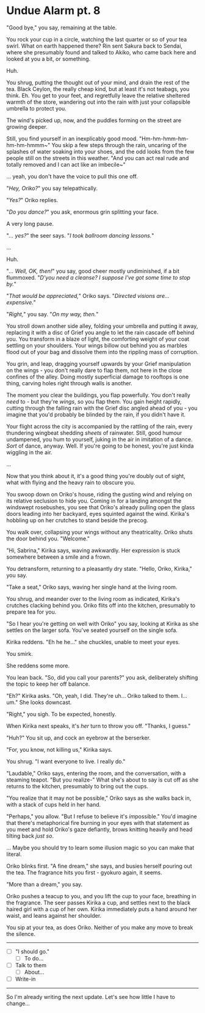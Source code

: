 # Undue Alarm pt. 8

"Good bye," you say, remaining at the table.

You rock your cup in a circle, watching the last quarter or so of your tea swirl. What on earth happened there? Rin sent Sakura back to Sendai, where she presumably found and talked to Akiko, who came back here and looked at you a bit, or something.

Huh.

You shrug, putting the thought out of your mind, and drain the rest of the tea. Black Ceylon, the really cheap kind, but at least it's not teabags, you think. Eh. You get to your feet, and regretfully leave the relative sheltered warmth of the store, wandering out into the rain with just your collapsible umbrella to protect you.

The wind's picked up, now, and the puddles forming on the street are growing deeper.

Still, you find yourself in an inexplicably good mood. "Hm-hm-hmm-hm-hm-hm-hmmm\~" You skip a few steps through the rain, uncaring of the splashes of water soaking into your shoes, and the odd looks from the few people still on the streets in this weather. "And you can act real rude and totally removed and I can act like an imbecile\~"

... yeah, you don't have the voice to pull this one off.

"*Hey, Oriko?*" you say telepathically.

"*Yes?*" Oriko replies.

"*Do you dance?*" you ask, enormous grin splitting your face.

A very long pause.

"*... yes?*" the seer says. "*I took ballroom dancing lessons.*"

...

Huh.

"*... Well, OK, then!*" you say, good cheer mostly undiminished, if a bit flummoxed. "*D'you need a cleanse? I suppose I've got some time to stop by.*"

"*That would be appreciated,*" Oriko says. "*Directed visions are... expensive.*"

"*Right,*" you say. "*On my way, then.*"

You stroll down another side alley, folding your umbrella and putting it away, replacing it with a disc of Grief you angle to let the rain cascade off behind you. You transform in a blaze of light, the comforting weight of your coat settling on your shoulders. Your wings billow out behind you as marbles flood out of your bag and dissolve them into the rippling mass of corruption.

You grin, and leap, dragging yourself upwards by your Grief manipulation on the wings - you don't really dare to flap them, not here in the close confines of the alley. Doing mostly superficial damage to rooftops is one thing, carving holes right through walls is another.

The moment you clear the buildings, you flap powerfully. You don't really *need* to - but they're *wings*, so you flap them. You gain height rapidly, cutting through the falling rain with the Grief disc angled ahead of you - you imagine that you'd probably be blinded by the rain, if you didn't have it.

Your flight across the city is accompanied by the rattling of the rain, every thundering wingbeat shedding *sheets* of rainwater. Still, good humour undampened, you hum to yourself, juking in the air in imitation of a dance. *Sort* of dance, anyway. Well. If you're going to be honest, you're just kinda wiggling in the air.

...

Now that you think about it, it's a good thing you're doubly out of sight, what with flying and the heavy rain to obscure you.

You swoop down on Oriko's house, riding the gusting wind and relying on its relative seclusion to hide you. Coming in for a landing amongst the windswept rosebushes, you see that Oriko's already pulling open the glass doors leading into her backyard, eyes squinted against the wind. Kirika's hobbling up on her crutches to stand beside the precog.

You walk over, collapsing your wings without any theatricality. Oriko shuts the door behind you. "Welcome."

"Hi, Sabrina," Kirika says, waving awkwardly. Her expression is stuck somewhere between a smile and a frown.

You detransform, returning to a pleasantly dry state. "Hello, Oriko, Kirika," you say.

"Take a seat," Oriko says, waving her single hand at the living room.

You shrug, and meander over to the living room as indicated, Kirika's crutches clacking behind you. Oriko flits off into the kitchen, presumably to prepare tea for you.

"So I hear you're getting on well with Oriko" you say, looking at Kirika as she settles on the larger sofa. You've seated yourself on the single sofa.

Kirika reddens. "Eh he he..." she chuckles, unable to meet your eyes.

You smirk.

She reddens some more.

You lean back. "So, did you call your parents?" you ask, deliberately shifting the topic to keep her off balance.

"Eh?" Kirika asks. "Oh, yeah, I did. They're uh... Oriko talked to them. I... um." She looks downcast.

"Right," you sigh. To be expected, honestly.

When Kirika next speaks, it's *her* turn to throw you off. "Thanks, I guess."

"Huh?" You sit up, and cock an eyebrow at the berserker.

"For, you know, not killing us," Kirika says.

You shrug. "I want everyone to live. I really do."

"Laudable," Oriko says, entering the room, and the conversation, with a steaming teapot. "But you realize-" What she's about to say is cut off as she returns to the kitchen, presumably to bring out the cups.

"You realize that it may not be possible," Oriko says as she walks back in, with a stack of cups held in her hand.

"Perhaps," you allow. "But I refuse to believe it's *im*possible." You'd imagine that there's metaphorical fire burning in your eyes with that statement as you meet and hold Oriko's gaze defiantly, brows knitting heavily and head tilting back *just so*.

... Maybe you should try to learn some illusion magic so you can make that literal.

Oriko blinks first. "A fine dream," she says, and busies herself pouring out the tea. The fragrance hits you first - gyokuro again, it seems.

"More than a dream," you say.

Oriko pushes a teacup to you, and you lift the cup to your face, breathing in the fragrance. The seer passes Kirika a cup, and settles next to the black haired girl with a cup of her own. Kirika immediately puts a hand around her waist, and leans against her shoulder.

You sip at your tea, as does Oriko. Neither of you make any move to break the silence.

---

- [ ] "I should go."
  - [ ] To do...
- [ ] Talk to them
  - [ ] About...
- [ ] Write-in

---

So I'm already writing the next update. Let's see how little I have to change...
